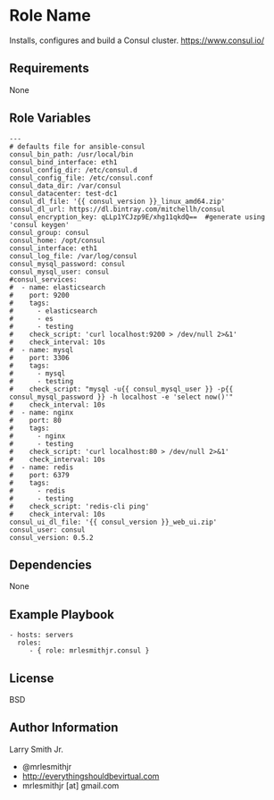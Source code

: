 Role Name
=========

Installs, configures and build a Consul cluster. https://www.consul.io/

Requirements
------------

None

Role Variables
--------------

````
---
# defaults file for ansible-consul
consul_bin_path: /usr/local/bin
consul_bind_interface: eth1
consul_config_dir: /etc/consul.d
consul_config_file: /etc/consul.conf
consul_data_dir: /var/consul
consul_datacenter: test-dc1
consul_dl_file: '{{ consul_version }}_linux_amd64.zip'
consul_dl_url: https://dl.bintray.com/mitchellh/consul
consul_encryption_key: qLLp1YCJzp9E/xhg11qkdQ==  #generate using 'consul keygen'
consul_group: consul
consul_home: /opt/consul
consul_interface: eth1
consul_log_file: /var/log/consul
consul_mysql_password: consul
consul_mysql_user: consul
#consul_services:
#  - name: elasticsearch
#    port: 9200
#    tags:
#      - elasticsearch
#      - es
#      - testing
#    check_script: 'curl localhost:9200 > /dev/null 2>&1'
#    check_interval: 10s
#  - name: mysql
#    port: 3306
#    tags:
#      - mysql
#      - testing
#    check_script: "mysql -u{{ consul_mysql_user }} -p{{ consul_mysql_password }} -h localhost -e 'select now()'"
#    check_interval: 10s
#  - name: nginx
#    port: 80
#    tags:
#      - nginx
#      - testing
#    check_script: 'curl localhost:80 > /dev/null 2>&1'
#    check_interval: 10s
#  - name: redis
#    port: 6379
#    tags:
#      - redis
#      - testing
#    check_script: 'redis-cli ping'
#    check_interval: 10s
consul_ui_dl_file: '{{ consul_version }}_web_ui.zip'
consul_user: consul
consul_version: 0.5.2
````

Dependencies
------------

None

Example Playbook
----------------

    - hosts: servers
      roles:
         - { role: mrlesmithjr.consul }

License
-------

BSD

Author Information
------------------

Larry Smith Jr.
- @mrlesmithjr
- http://everythingshouldbevirtual.com
- mrlesmithjr [at] gmail.com
